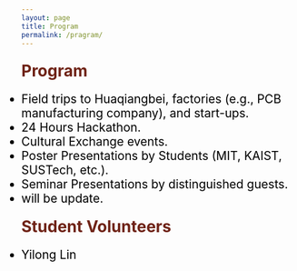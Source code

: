 ```yaml
---
layout: page
title: Program
permalink: /pragram/
---
```


<div class="section-title">
    <h1 class="custom-h1">Program</h1>
    <ul class="section-content-left">
    <li>Field trips to Huaqiangbei, factories (e.g., PCB manufacturing company), and start-ups.</li>
    <li>24 Hours Hackathon.</li>
    <li>Cultural Exchange events.</li>
    <li>Poster Presentations by Students (MIT, KAIST, SUSTech, etc.).</li>
    <li>Seminar Presentations by distinguished guests.</li>
    <li>will be update.</li>
    </ul>
</div>

<div class="section-title">
    <h1 class="custom-h1">Student Volunteers</h1>
    <ul class="section-content-left">
    <li>Yilong Lin</li>
    </ul>
</div>

<style>
/* 如果你想让每个标题在一个特定的区域或者容器中居中，你也可以使用 .section-title 类： */
.section-title {
    text-align: center; /* 这会使容器内的所有元素居中 */
}

.custom-h1 {
    font-size: 2em; /* 或其他你需要的大小 */
    font-weight: bold; /* 使文本加粗 */
    color: #6f2316; /* 设置文本颜色为红色 */
    text-align: left; /* 居中文本 */
    margin: 0; /* 移除默认的边距 */
    padding: 10px 0; /* 可选：添加一些上下填充 */
}

.section-content-left {
    color: black; /* 设置文本颜色为黑色 */
    text-align: left; /* 居中文本 */
    margin: 0; /* 移除默认的边距 */
    padding: 10px 0; /* 可选：添加一些上下填充 */
    font-size: 1.5em; /* 设置字体大小，根据需要调整 */
}
</style>